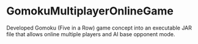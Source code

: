# GomokuMultiplayerOnlineGame
Developed Gomoku (Five in a Row) game concept into an executable JAR file that allows online multiple players and AI base opponent mode. 

